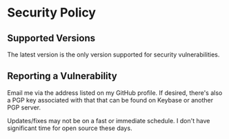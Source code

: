 # Security Policy

## Supported Versions

The latest version is the only version supported for security vulnerabilities.

## Reporting a Vulnerability

Email me via the address listed on my GitHub profile. If desired, there's also a PGP key associated with that that can be found on Keybase or another PGP server.

Updates/fixes may not be on a fast or immediate schedule. I don't have significant time for open source these days.
